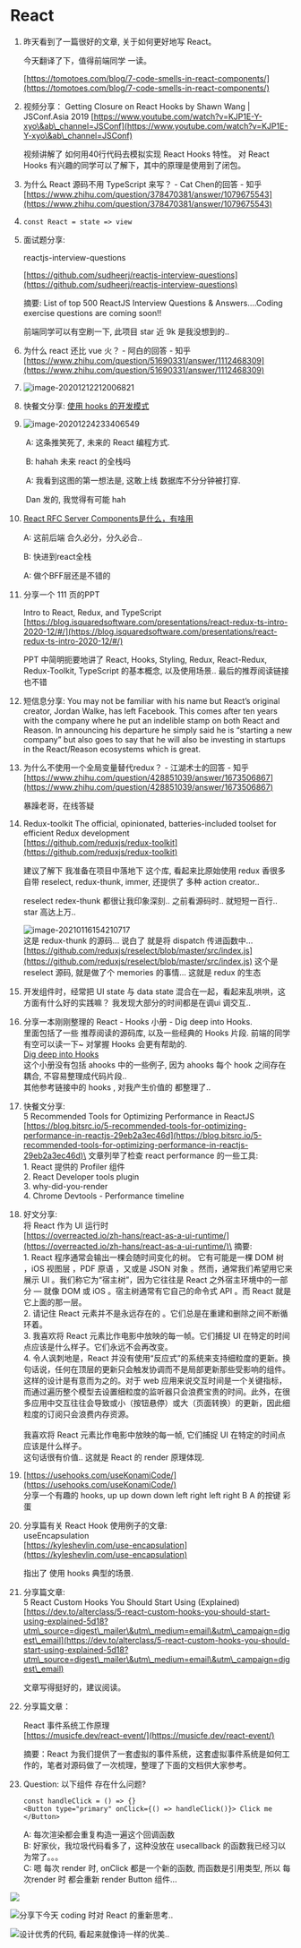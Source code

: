 # React

1.  昨天看到了一篇很好的文章, 关于如何更好地写 React。

    今天翻译了下，值得前端同学 一读。

    [https://tomotoes.com/blog/7-code-smells-in-react-components/](https://tomotoes.com/blog/7-code-smells-in-react-components/)
2.  视频分享： Getting Closure on React Hooks by Shawn Wang | JSConf.Asia 2019 [https://www.youtube.com/watch?v=KJP1E-Y-xyo\&ab\_channel=JSConf](https://www.youtube.com/watch?v=KJP1E-Y-xyo\&ab\_channel=JSConf)

    视频讲解了 如何用40行代码去模拟实现 React Hooks 特性。 对 React Hooks 有兴趣的同学可以了解下，其中的原理是使用到了闭包。
3. 为什么 React 源码不用 TypeScript 来写？ - Cat Chen的回答 - 知乎 [https://www.zhihu.com/question/378470381/answer/1079675543](https://www.zhihu.com/question/378470381/answer/1079675543)
4. `const React = state => view`
5.  面试题分享:

    reactjs-interview-questions

    [https://github.com/sudheerj/reactjs-interview-questions](https://github.com/sudheerj/reactjs-interview-questions)

    摘要: List of top 500 ReactJS Interview Questions & Answers....Coding exercise questions are coming soon!!

    前端同学可以有空刷一下, 此项目 star 近 9k 是我没想到的..
6. 为什么 react 还比 vue 火？ - 阿白的回答 - 知乎 [https://www.zhihu.com/question/51690331/answer/1112468309](https://www.zhihu.com/question/51690331/answer/1112468309)
7. ![image-20201212212006821](../../.gitbook/assets/image-20201212212006821.png)
8. 快餐文分享: [使用 hooks 的开发模式](https://github.com/dt-fe/weekly/blob/v2/080.%E7%B2%BE%E8%AF%BB%E3%80%8A%E6%80%8E%E4%B9%88%E7%94%A8%20React%20Hooks%20%E9%80%A0%E8%BD%AE%E5%AD%90%E3%80%8B.md)
9.  ![image-20201224233406549](../../.gitbook/assets/image-20201224233402596.png)

    ​ A: 这条推笑死了, 未来的 React 编程方式.

    ​ B: hahah 未来 react 的全栈吗

    ​ A: 我看到这图的第一想法是, 这敢上线 数据库不分分钟被打穿.

    ​ Dan 发的, 我觉得有可能 hah
10. [React RFC Server Components是什么，有啥用](https://mp.weixin.qq.com/s/7AT5iNaJyRdAKaE3Rr321w)

    A: 这前后端 合久必分，分久必合..

    B: 快进到react全栈

    A: 做个BFF层还是不错的
11. 分享一个 111 页的PPT

    Intro to React, Redux, and TypeScript [https://blog.isquaredsoftware.com/presentations/react-redux-ts-intro-2020-12/#/](https://blog.isquaredsoftware.com/presentations/react-redux-ts-intro-2020-12/#/)

    PPT 中简明扼要地讲了 React, Hooks, Styling, Redux, React-Redux, Redux-Toolkit, TypeScript 的基本概念, 以及使用场景.. 最后的推荐阅读链接 也不错
12. 短信息分享: You may not be familiar with his name but React’s original creator, Jordan Walke, has left Facebook. This comes after ten years with the company where he put an indelible stamp on both React and Reason. In announcing his departure he simply said he is “starting a new company” but also goes to say that he will also be investing in startups in the React/Reason ecosystems which is great.
13. 为什么不使用一个全局变量替代redux？ - 江湖术士的回答 - 知乎 [https://www.zhihu.com/question/428851039/answer/1673506867](https://www.zhihu.com/question/428851039/answer/1673506867)

    暴躁老哥，在线答疑
14. Redux-toolkit The official, opinionated, batteries-included toolset for efficient Redux development \
    [https://github.com/reduxjs/redux-toolkit](https://github.com/reduxjs/redux-toolkit)

    建议了解下 我准备在项目中落地下 这个库, 看起来比原始使用 redux 香很多 自带 reselect, redux-thunk, immer, 还提供了 多种 action creator..

    reselect redex-thunk 都很让我印象深刻.. 之前看源码时.. 就短短一百行.. star 高达上万..

    ![image-20210116154210717](../../.gitbook/assets/image-20210116154210717.png)\
    这是 redux-thunk 的源码... 说白了 就是将 dispatch 传进函数中... [https://github.com/reduxjs/reselect/blob/master/src/index.js](https://github.com/reduxjs/reselect/blob/master/src/index.js) 这个是 reselect 源码, 就是做了个 memories 的事情... 这就是 redux 的生态
15. 开发组件时，经常把 UI state 与 data state 混合在一起，看起来乱哄哄，这方面有什么好的实践嘛？ 我发现大部分的时间都是在调ui 调交互..
16. 分享一本刚刚整理的 React - Hooks 小册 - Dig deep into Hooks.\
    里面包括了一些 推荐阅读的源码库, 以及一些经典的 Hooks 片段. 前端的同学有空可以读一下\~ 对掌握 Hooks 会更有帮助的.\
    [Dig deep into Hooks](https://thinking.tomotoes.com/tags/docs/dig-deep-into-hooks)\
    这个小册没有包括 ahooks 中的一些例子, 因为 ahooks 每个 hook 之间存在耦合, 不容易整理成代码片段..\
    其他参考链接中的 hooks , 对我产生价值的 都整理了..
17. 快餐文分享: \
    5 Recommended Tools for Optimizing Performance in ReactJS \
    [https://blog.bitsrc.io/5-recommended-tools-for-optimizing-performance-in-reactjs-29eb2a3ec46d](https://blog.bitsrc.io/5-recommended-tools-for-optimizing-performance-in-reactjs-29eb2a3ec46d)\
    文章列举了检查 react performance 的一些工具: \
    1\. React 提供的 Profiler 组件 \
    2\. React Developer tools plugin \
    3\. why-did-you-render \
    4\. Chrome Devtools - Performance timeline
18. 好文分享: \
    将 React 作为 UI 运行时 \
    [https://overreacted.io/zh-hans/react-as-a-ui-runtime/](https://overreacted.io/zh-hans/react-as-a-ui-runtime/)\
    摘要: \
    1\. React 程序通常会输出一棵会随时间变化的树。 它有可能是一棵 DOM 树 ，iOS 视图层 ，PDF 原语 ，又或是 JSON 对象 。然而，通常我们希望用它来展示 UI 。我们称它为“宿主树”，因为它往往是 React 之外宿主环境中的一部分 — 就像 DOM 或 iOS 。宿主树通常有它自己的命令式 API 。而 React 就是它上面的那一层。\
    2\. 请记住 React 元素并不是永远存在的 。它们总是在重建和删除之间不断循环着。\
    3\. 我喜欢将 React 元素比作电影中放映的每一帧。它们捕捉 UI 在特定的时间点应该是什么样子。它们永远不会再改变。\
    4\. 令人讽刺地是，React 并没有使用“反应式”的系统来支持细粒度的更新。换句话说，任何在顶层的更新只会触发协调而不是局部更新那些受影响的组件。 这样的设计是有意而为之的。对于 web 应用来说交互时间是一个关键指标，而通过遍历整个模型去设置细粒度的监听器只会浪费宝贵的时间。此外，在很多应用中交互往往会导致或小（按钮悬停）或大（页面转换）的更新，因此细粒度的订阅只会浪费内存资源。\
    \
    我喜欢将 React 元素比作电影中放映的每一帧, 它们捕捉 UI 在特定的时间点应该是什么样子。\
    这句话很有价值.. 这就是 React 的 render 原理体现.
19. [https://usehooks.com/useKonamiCode/](https://usehooks.com/useKonamiCode/) \
    分享一个有趣的 hooks, up up down down left right left right B A 的按键 彩蛋
20. 分享篇有关 React Hook 使用例子的文章: \
    useEncapsulation \
    [https://kyleshevlin.com/use-encapsulation](https://kyleshevlin.com/use-encapsulation)

    指出了 使用 hooks 典型的场景.
21. 分享篇文章: \
    5 React Custom Hooks You Should Start Using (Explained) \
    [https://dev.to/alterclass/5-react-custom-hooks-you-should-start-using-explained-5d18?utm\_source=digest\_mailer\&utm\_medium=email\&utm\_campaign=digest\_email](https://dev.to/alterclass/5-react-custom-hooks-you-should-start-using-explained-5d18?utm\_source=digest\_mailer\&utm\_medium=email\&utm\_campaign=digest\_email)

    文章写得挺好的，建议阅读。
22. 分享篇文章：

    React 事件系统工作原理 \
    [https://musicfe.dev/react-event/](https://musicfe.dev/react-event/)

    摘要：React 为我们提供了一套虚拟的事件系统，这套虚拟事件系统是如何工作的，笔者对源码做了一次梳理，整理了下面的文档供大家参考。
23. Question: 以下组件 存在什么问题?

    ```
    const handleClick = () => {}
    <Button type="primary" onClick={() => handleClick()}> Click me </Button> 
    ```

    A: 每次渲染都会重复构造一遍这个回调函数\
    B: 好家伙，我垃圾代码看多了，这种没放在 usecallback 的函数我已经习以为常了。。。\
    C: 嗯 每次 render 时, onClick 都是一个新的函数, 而函数是引用类型, 所以 每次render 时 都会重新 render Button 组件...

![](<../../.gitbook/assets/image (12).png>)

![ 分享下今天 coding 时对 React 的重新思考..](<../../.gitbook/assets/image (17).png>)

![设计优秀的代码, 看起来就像诗一样的优美..](../../.gitbook/assets/image-20210104232439943.png)




